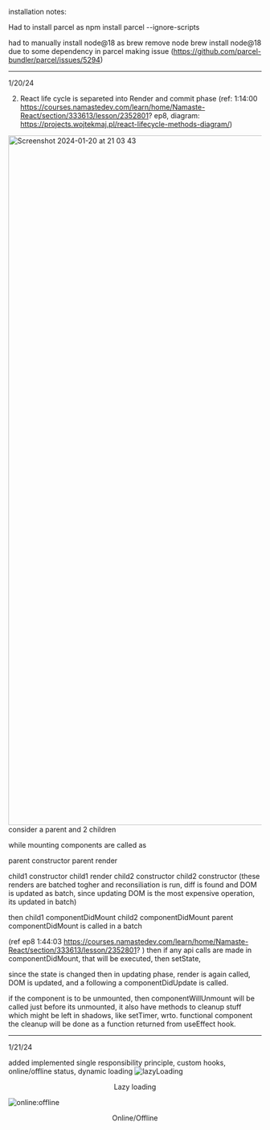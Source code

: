 
installation notes:

Had to install parcel as 
npm install parcel --ignore-scripts  

had to manually install node@18 as 
brew remove  node
brew install node@18
due to some dependency in parcel making issue (https://github.com/parcel-bundler/parcel/issues/5294)

____________________________________________________________________________________________________________________________________________________________________________________________________________________________________

1/20/24

2. React life cycle is 
separeted into Render and commit phase
(ref: 1:14:00 https://courses.namastedev.com/learn/home/Namaste-React/section/333613/lesson/2352801? ep8, diagram: https://projects.wojtekmaj.pl/react-lifecycle-methods-diagram/)
<img width="1372" alt="Screenshot 2024-01-20 at 21 03 43" src="https://github.com/rasi5050/learnReact/assets/12760472/a5eb1ee3-bdc7-4fb8-ac25-05a611d972c2">
consider a parent and 2 children


while mounting components are called as

parent constructor
parent render

child1 constructor
child1 render
child2 constructor
child2 constructor
(these renders are batched togher and reconsiliation is run, diff is found and DOM is updated as batch, since updating DOM is the most expensive operation, its updated in batch)

then 
child1 componentDidMount
child2 componentDidMount
parent componentDidMount
is called in a batch


(ref ep8 1:44:03 https://courses.namastedev.com/learn/home/Namaste-React/section/333613/lesson/2352801? )
then if any api calls are made in componentDidMount, that will be executed,
then setState,


since the state is changed
then in updating phase, render is again called, DOM is updated,
and a following a componentDidUpdate is called.

if the component is to be unmounted,
 then componentWillUnmount will be called just before its unmounted, it also have methods to cleanup stuff which might be left in shadows, like setTimer, wrto. functional component the cleanup will be done as a function returned from useEffect hook.

____________________________________________________________________________________________________________________________________________________________________________________________________________________________________

1/21/24

added implemented single responsibility principle, custom hooks, online/offline status, dynamic loading 
![lazyLoading](https://github.com/rasi5050/learnReact/assets/12760472/42da14c7-189e-4035-b9c6-423c8ffc96f9 "title")

<p align="center">
Lazy loading
</p>

![online:offline](https://github.com/rasi5050/learnReact/assets/12760472/0cc004ae-2e70-48c5-aa0e-43264703b1b7)

<p align="center">
Online/Offline
</p>


